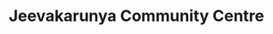 ---
title: "Jeevakarunya Community Centre"
url: /ettumanur-kottayam/jeevakarunya-community-centre/
shop: medical supply
---
